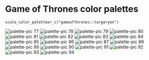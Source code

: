 # Game of Thrones color palettes

```
scale_color_paletteer_c("gameofthrones::targaryen")
```

![palette-pic 77](https://user-images.githubusercontent.com/55933131/145276321-f76e6b0b-3b46-4cb8-b145-344ac674f085.png)
![palette-pic 78](https://user-images.githubusercontent.com/55933131/145276324-4f10f809-8bea-4605-82d3-47018fc725df.png)
![palette-pic 79](https://user-images.githubusercontent.com/55933131/145276326-844f3e59-5278-4f06-b38b-31773939cae9.png)
![palette-pic 80](https://user-images.githubusercontent.com/55933131/145276327-eefd4cb2-55a8-4c9b-b05a-d35b3dd6c047.png)
![palette-pic 81](https://user-images.githubusercontent.com/55933131/145276331-7f0a5e13-fd4d-46ad-b82a-e8f305d83e52.png)
![palette-pic 82](https://user-images.githubusercontent.com/55933131/145276332-1e8bb64c-bb49-4798-b7ff-056e2c55fdb7.png)
![palette-pic 83](https://user-images.githubusercontent.com/55933131/145276335-0cdad1b4-7950-406f-a4d1-0ac3ba384ff3.png)
![palette-pic 84](https://user-images.githubusercontent.com/55933131/145276337-018fd21a-4dc1-49d1-983c-04a7d566bfdb.png)
![palette-pic 85](https://user-images.githubusercontent.com/55933131/145276338-a322ad93-9dad-4703-9178-2dd351cbc84c.png)
![palette-pic 86](https://user-images.githubusercontent.com/55933131/145276339-1146bb90-1b4f-4989-8977-ddd56c620820.png)
![palette-pic 87](https://user-images.githubusercontent.com/55933131/145276341-a3e0511a-4ef0-4148-b490-fe017ffbc13b.png)
![palette-pic 88](https://user-images.githubusercontent.com/55933131/145276343-72e01cb5-ea20-4d2b-86d7-f085c3634540.png)
![palette-pic 89](https://user-images.githubusercontent.com/55933131/145276347-c678ffed-7f26-4412-9dda-f33ee4c58718.png)
![palette-pic 90](https://user-images.githubusercontent.com/55933131/145276348-a355e32a-69c9-4059-b67e-647bf7a9817a.png)
![palette-pic 91](https://user-images.githubusercontent.com/55933131/145276350-2b4ee4da-2322-48c1-9fc1-6b52792b7d9e.png)
![palette-pic 92](https://user-images.githubusercontent.com/55933131/145276351-53322d82-3698-4217-988d-4cf375ba1e0c.png)
![palette-pic 93](https://user-images.githubusercontent.com/55933131/145276352-2715a00d-9bc8-448a-8083-fa5cb0878008.png)
![palette-pic 94](https://user-images.githubusercontent.com/55933131/145276354-0d411a76-fa16-454e-bf62-0ccdf343d193.png)
